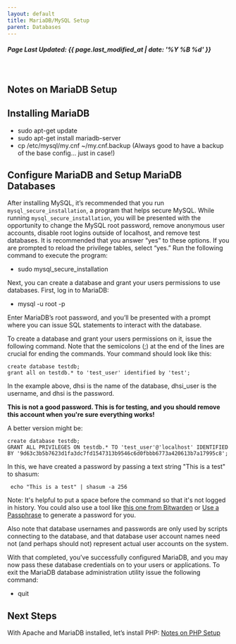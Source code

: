 ```yaml
---
layout: default
title: MariaDB/MySQL Setup
parent: Databases
---
```

<h5>Page Last Updated: {{ page.last_modified_at | date: '%Y %B %d' }}</h5>
<br>

## Notes on MariaDB Setup

Installing MariaDB
------------------

-   sudo apt-get update
-   sudo apt-get install mariadb-server
-   cp /etc/mysql/my.cnf ~/my.cnf.backup (Always good to have a backup of the base config... just in case!)

Configure MariaDB and Setup MariaDB Databases
---------------------------------------------

After installing MySQL, it’s recommended that you run `mysql_secure_installation`, a program that helps secure MySQL. While running `mysql_secure_installation`, you will be presented with the opportunity to change the MySQL root password, remove anonymous user accounts, disable root logins outside of localhost, and remove test databases. It is recommended that you answer “yes” to these options. If you are prompted to reload the privilege tables, select “yes.” Run the following command to execute the program:

-   sudo mysql\_secure\_installation

Next, you can create a database and grant your users permissions to use databases. First, log in to MariaDB:

-   mysql -u root -p

Enter MariaDB’s root password, and you’ll be presented with a prompt where you can issue SQL statements to interact with the database.

To create a database and grant your users permissions on it, issue the following command. Note that the semicolons (;) at the end of the lines are crucial for ending the commands. Your command should look like this:

```
create database testdb;
grant all on testdb.* to 'test_user' identified by 'test';
```

In the example above, dhsi is the name of the database, dhsi\_user is the username, and dhsi is the password. 

**This is not a good password. This is for testing, and you should remove this account when you're sure everything works!** 

A better version might be:
```
create database testdb;
GRANT ALL PRIVILEGES ON testdb.* TO 'test_user'@'localhost' IDENTIFIED BY '9d63c3b5b7623d1fa3dc7fd1547313b9546c6d0fbbb6773a420613b7a17995c8';
```

In this, we have created a password by passing a text string "This is a test" to shasum:
```
 echo "This is a test" | shasum -a 256
```

Note: It's helpful to put a space before the command so that it's not logged in history. You could also use a tool like [this one from Bitwarden](https://bitwarden.com/password-generator/) or [Use a Passphrase](https://www.useapassphrase.com/) to generate a password for you.

Also note that database usernames and passwords are only used by scripts connecting to the database, and that database user account names need not (and perhaps should not) represent actual user accounts on the system.

With that completed, you’ve successfully configured MariaDB, and you may now pass these database credentials on to your users or applications. To exit the MariaDB database administration utility issue the following command:

-   quit

Next Steps
----------

With Apache and MariaDB installed, let’s install PHP: [Notes on PHP Setup](../Notes-on-PHP-Setup)